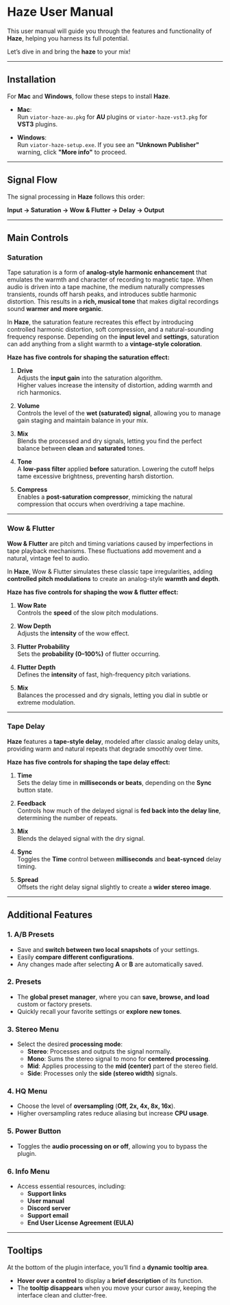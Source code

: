 # **Haze User Manual**

This user manual will guide you through the features and functionality of **Haze**, helping you harness its full potential.

Let’s dive in and bring the **haze** to your mix!

---

## **Installation**

For **Mac** and **Windows**, follow these steps to install **Haze**.

- **Mac**:  
  Run `viator-haze-au.pkg` for **AU** plugins or `viator-haze-vst3.pkg` for **VST3** plugins.

- **Windows**:  
  Run `viator-haze-setup.exe`. If you see an **"Unknown Publisher"** warning, click **"More info"** to proceed.

---

## **Signal Flow**

The signal processing in **Haze** follows this order:

**Input → Saturation → Wow & Flutter → Delay → Output**

---

## **Main Controls**

### **Saturation**

Tape saturation is a form of **analog-style harmonic enhancement** that emulates the warmth and character of recording to magnetic tape. 
When audio is driven into a tape machine, the medium naturally compresses transients, rounds off harsh peaks, and introduces subtle harmonic distortion. 
This results in a **rich, musical tone** that makes digital recordings sound **warmer and more organic**.

In **Haze**, the saturation feature recreates this effect by introducing controlled harmonic distortion, soft compression, and a natural-sounding frequency response. 
Depending on the **input level** and **settings**, saturation can add anything from a slight warmth to a **vintage-style coloration**.

**Haze has five controls for shaping the saturation effect:**

1. **Drive**  
   Adjusts the **input gain** into the saturation algorithm.  
   Higher values increase the intensity of distortion, adding warmth and rich harmonics.

2. **Volume**  
   Controls the level of the **wet (saturated) signal**, allowing you to manage gain staging and maintain balance in your mix.

3. **Mix**  
   Blends the processed and dry signals, letting you find the perfect balance between **clean** and **saturated** tones.

4. **Tone**  
   A **low-pass filter** applied **before** saturation. Lowering the cutoff helps tame excessive brightness, preventing harsh distortion.

5. **Compress**  
   Enables a **post-saturation compressor**, mimicking the natural compression that occurs when overdriving a tape machine.

---

### **Wow & Flutter**

**Wow & Flutter** are pitch and timing variations caused by imperfections in tape playback mechanisms. These fluctuations add movement and a natural, vintage feel to audio.

In **Haze**, Wow & Flutter simulates these classic tape irregularities, adding **controlled pitch modulations** to create an analog-style **warmth and depth**.

**Haze has five controls for shaping the wow & flutter effect:**

1. **Wow Rate**  
   Controls the **speed** of the slow pitch modulations.

2. **Wow Depth**  
   Adjusts the **intensity** of the wow effect.

3. **Flutter Probability**  
   Sets the **probability (0–100%)** of flutter occurring.

4. **Flutter Depth**  
   Defines the **intensity** of fast, high-frequency pitch variations.

5. **Mix**  
   Balances the processed and dry signals, letting you dial in subtle or extreme modulation.

---

### **Tape Delay**

**Haze** features a **tape-style delay**, modeled after classic analog delay units, providing warm and natural repeats that degrade smoothly over time.

**Haze has five controls for shaping the tape delay effect:**

1. **Time**  
   Sets the delay time in **milliseconds or beats**, depending on the **Sync** button state.

2. **Feedback**  
   Controls how much of the delayed signal is **fed back into the delay line**, determining the number of repeats.

3. **Mix**  
   Blends the delayed signal with the dry signal.

4. **Sync**  
   Toggles the **Time** control between **milliseconds** and **beat-synced** delay timing.

5. **Spread**  
   Offsets the right delay signal slightly to create a **wider stereo image**.

---

## **Additional Features**

### **1. A/B Presets**
- Save and **switch between two local snapshots** of your settings.
- Easily **compare different configurations**.
- Any changes made after selecting **A** or **B** are automatically saved.

### **2. Presets**
- The **global preset manager**, where you can **save, browse, and load** custom or factory presets.
- Quickly recall your favorite settings or **explore new tones**.

### **3. Stereo Menu**
- Select the desired **processing mode**:
    - **Stereo**: Processes and outputs the signal normally.
    - **Mono**: Sums the stereo signal to mono for **centered processing**.
    - **Mid**: Applies processing to the **mid (center)** part of the stereo field.
    - **Side**: Processes only the **side (stereo width)** signals.

### **4. HQ Menu**
- Choose the level of **oversampling** (**Off, 2x, 4x, 8x, 16x**).
- Higher oversampling rates reduce aliasing but increase **CPU usage**.

### **5. Power Button**
- Toggles the **audio processing on or off**, allowing you to bypass the plugin.

### **6. Info Menu**
- Access essential resources, including:
    - **Support links**
    - **User manual**
    - **Discord server**
    - **Support email**
    - **End User License Agreement (EULA)**

---

## **Tooltips**

At the bottom of the plugin interface, you’ll find a **dynamic tooltip area**.

- **Hover over a control** to display a **brief description** of its function.
- The **tooltip disappears** when you move your cursor away, keeping the interface clean and clutter-free.
